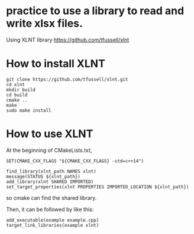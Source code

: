 # practice to use a library to read and write xlsx files.

Using XLNT library
https://github.com/tfussell/xlnt

# How to install XLNT

```
git clone https://github.com/tfussell/xlnt.git
cd xlnt
mkdir build
cd build
cmake ..
make
sudo make install
```

# How to use XLNT
At the beginning of CMakeLists.txt,
```
SET(CMAKE_CXX_FLAGS "${CMAKE_CXX_FLAGS} -std=c++14")

find_library(xlnt_path NAMES xlnt)
message(STATUS ${xlnt_path})
add_library(xlnt SHARED IMPORTED)
set_target_properties(xlnt PROPERTIES IMPORTED_LOCATION ${xlnt_path})
```
so cmake can find the shared library.

Then, it can be followed by like this:
```
add_executable(example example.cpp)
target_link_libraries(example xlnt)
```
